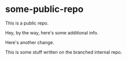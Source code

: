 # some-public-repo

This is a public repo.

Hey, by the way, here's some additional info.

Here's another change.

This is some stuff written on the branched internal repo.

